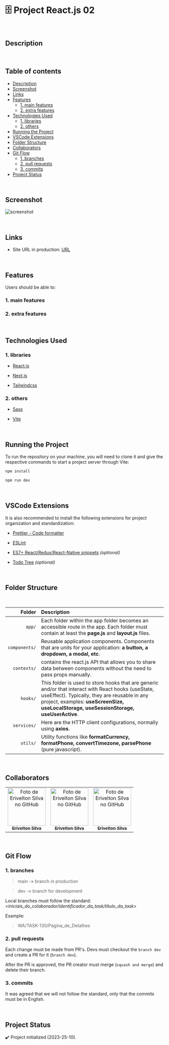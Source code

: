 # :file_cabinet: Project React.js 02

<br>

## Description

<br>

## Table of contents

- [Description](#description)
- [Screenshot](#screenshot)
- [Links](#links)
- [Features](#features)
  - [1. main features](#1-main-features)
  - [2. extra features](#2-extra-features)
- [Technologies Used](#technologies-used)
  - [1. libraries](#1-libraries)
  - [2. others](#2-others)
- [Running the Project](#running-the-project)
- [VSCode Extensions](#vscode-extensions)
- [Folder Structure](#folder-structure)
- [Collaborators](#collaborators)
- [Git Flow](#git-flow)
  - [1. branches](#1-branches)
  - [2. pull requests](#2-pull-requests)
  - [3. commits](#3-commits)
- [Project Status](#project-status)

<br>

## Screenshot

![screenshot](./screenshot.png)

<br>

## Links

- Site URL in production: [URL](#)

<br>

## Features

Users should be able to:

### 1. main features

<!-- - [x] Ver todos os países da API na página inicial. -->

### 2. extra features

<br>

## Technologies Used

### 1. libraries

- [React.js](https://react.dev/learn/ "react.js documentation")

- [Next.js](https://nextjs.org/ "next.js documentation")

- [Tailwindcss](https://tailwindcss.com/ "tailwindcss documentation")

### 2. others

- [Sass](https://sass-lang.com/documentation/ "sass documentation")

- [Vite](https://vitejs.dev/guide/ "vite documentation")

<br>

## Running the Project

To run the repository on your machine, you will need to clone it and give the respective commands to start a project server through Vite:

```bash
npm install
```

```bash
npm run dev
```

<br>

## VSCode Extensions

It is also recommended to install the following extensions for project organization and standardization:

- [Prettier - Code formatter](https://marketplace.visualstudio.com/items?itemName=esbenp.prettier-vscode)

- [ESLint](https://marketplace.visualstudio.com/items?itemName=dbaeumer.vscode-eslint)

- [ES7+ React/Redux/React-Native snippets](https://marketplace.visualstudio.com/items?itemName=dsznajder.es7-react-js-snippets) *(optional)*

- [Todo Tree](https://marketplace.visualstudio.com/items?itemName=Gruntfuggly.todo-tree) *(optional)*

<br>

## Folder Structure

<br>

| Folder | Description |
| ---:   | :--- |
| `app/` | Each folder within the app folder becomes an accessible route in the app. Each folder must contain at least the **page.js** and **layout.js** files. |
| `components/` | Reusable application components. Components that are units for your application: **a button, a dropdown, a modal, etc**. |
| `contexts/` | contains the react.js API that allows you to share data between components without the need to pass props manually. |
| `hooks/` | This folder is used to store hooks that are generic and/or that interact with React hooks (useState, useEffect). Typically, they are reusable in any project, examples: **useScreenSize, useLocalStorage, useSessionStorage, useUserActive**. |
| `services/` | Here are the HTTP client configurations, normally using **axios**. |
| `utils/` | Utility functions like **formatCurrency, formatPhone, convertTimezone, parsePhone** (pure javascript). |

<br>

## Collaborators

<table>
  <tr>
    <!--  -->
    <td align="center">
      <a href="https://github.com/eriveltondasilva">
        <img src="https://github.com/eriveltondasilva.png" width="120px" alt="Foto de Erivelton Silva no GitHub"/><br>
        <sub>
          <b>Erivelton Silva</b>
        </sub>
      </a>
    </td>
    <!--  -->
    <td align="center">
      <a href="https://github.com/eriveltondasilva">
        <img src="https://github.com/eriveltondasilva.png" width="120px" alt="Foto de Erivelton Silva no GitHub"/><br>
        <sub>
          <b>Erivelton Silva</b>
        </sub>
      </a>
    </td>
    <!--  -->
    <td align="center">
      <a href="https://github.com/eriveltondasilva">
        <img src="https://github.com/eriveltondasilva.png" width="120px" alt="Foto de Erivelton Silva no GitHub"/><br>
        <sub>
          <b>Erivelton Silva</b>
        </sub>
      </a>
    </td>
    <!--  -->
  </tr>
</table>

<!-- | | | |
| :---: | :---: | :---: |
| ![Erivelton Silva](https://github.com/eriveltondasilva.png) | ![Erivelton Silva](https://github.com/eriveltondasilva.png) | ![Erivelton Silva](https://github.com/eriveltondasilva.png) |
| [Erivelton Silva](https://github.com/eriveltondasilva) | [Erivelton Silva](https://github.com/eriveltondasilva) |
| | | -->

<br>

## Git Flow

### 1. branches

> main -» branch in production

> dev -» branch for development

Local branches must follow the standard:
*<iniciais_do_colaborador/identificador_da_task/título_da_task>*

Example:
> WA/TASK-130/Página_de_Detalhes

### 2. pull requests

Each change must be made from PR's.
Devs must checkout the `branch dev` and create a PR for it (`branch dev`).

After the PR is approved, the PR creator must merge (`squash and merge`) and delete their branch.

### 3. commits

It was agreed that we will not follow the standard, only that the commits must be in English.

<br>

## Project Status

:heavy_check_mark: Project initialized (2023-25-10).
<!-- :rocket::tada::tada: -->

<br>
